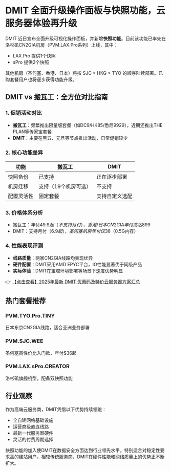 # DMIT 全面升级操作面板与快照功能，云服务器体验再升级

DMIT 近日宣布全面升级可视化操作面板，并新增**快照功能**。目前该功能已率先在洛杉矶CN2GIA机房（PVM.LAX.Pro系列）上线，其中：
- LAX.Pro 提供1个快照
- sPro 提供2个快照

其他机房（圣何塞、香港、日本）将按 SJC > HKG > TYO 的顺序陆续部署。已购套餐用户也将逐步获得功能升级。

## DMIT vs 搬瓦工：全方位对比指南

### 1. 促销活动对比
- **搬瓦工**：频繁推出限量版套餐（如DC9/HK85/悉尼9929），近期还推出THE PLAN等传家宝套餐
- **DMIT**：主要在黑五、元旦等节点推出活动，日常促销较少

### 2. 核心功能差异
| 功能        | 搬瓦工                  | DMIT                     |
|-------------|-------------------------|--------------------------|
| 快照备份    | 已支持                  | 正在逐步部署             |
| 机房迁移    | 支持（19个机房可选）     | 不支持                   |
| 配置灵活性  | 固定套餐                | 支持自定义选配           |

### 3. 价格体系分析
- 搬瓦工：年付$49.9起（不支持月付），香港/日本CN2GIA年付高达$899
- DMIT：支持月付（$6.9起），圣何塞机房年付仅$36（0.5G内存）

### 4. 性能表现评测
- **线路质量**：两家CN2GIA线路均表现优异
- **硬件配置**：DMIT采用AMD EPYC平台，IO性能显著优于同级产品
- **实际体验**：DMIT在宝塔环境部署等场景下速度优势明显

👉 [【点击查看】2025年最新 DMIT 优惠码及特价云服务器方案汇总](https://bit.ly/dmit_coupon)

## 热门套餐推荐
### PVM.TYO.Pro.TINY
日本东京CN2GIA线路，适合亚洲业务部署

### PVM.SJC.WEE
圣何塞高性价比入门款，年付$36起

### PVM.LAX.sPro.CREATOR
洛杉矶旗舰机型，配备双快照功能

## 行业观察
作为高端云服务商，DMIT凭借以下优势持续领跑：
- 全自建网络基础设施
- 运营商级直连线路
- 最新一代服务器硬件
- 灵活的付费周期选择

快照功能的加入使DMIT在数据安全方面达到行业领先水平，特别适合对稳定性要求高的建站用户。相较传统服务商，DMIT在硬件性能和网络质量上的优势正不断扩大。